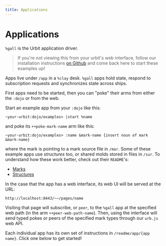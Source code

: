 ```yaml
---
title: Applications
---
```


# Applications

`%gall` is the Urbit application driver.

> If you're not viewing this from your urbit's web interface, follow our installation instructions [on Github](https://github.com/urbit/examples) and come back here to start these examples up!

Apps live under `/app` in a `%clay` desk. `%gall` apps hold state, respond to subscription requests and synchronizes state across ships.  

First apps need to be started, then you can "poke" their arms from either the `:dojo` or from the web.

Start an example app from your `:dojo` like this:

    ~your-urbit:dojo/examples> |start %name

and poke its `++poke-mark-name` arm like this:

    ~your-urbit:dojo/examples> :name &mark-name {insert noun of mark &mark-name}

where the mark is pointing to a mark source file in `/mar`. Some of these example apps use *structures* too, or shared molds stored in files in `/sur`. To understand how these work better, check out their `README`'s:

* [Marks](/~~/readme/mar)
* [Structures](/~~/readme/sur)

In the case that the app has a web interface, its web UI will be served at the URL:

    http://localhost:8443/~~/pages/name

Visiting that page will subscribe, or `peer`, to the `%gall` app at the specified web path (in the arm `++peer-web-path-name`). Then, using the interface will send typed pokes or peers of the specified mark types through our `urb.js` web API.

Each individual app has its own set of instructions in `/readme/app/{app name}`. Click one below to get started!

<list>
